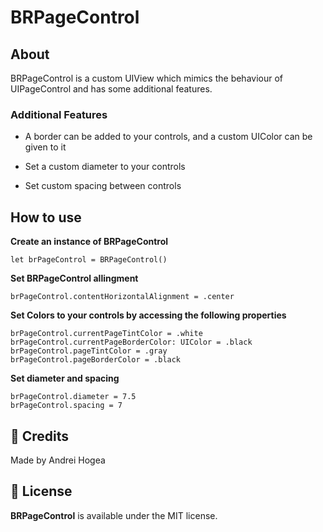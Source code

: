 # BRPageControl

## About

BRPageControl is a custom UIView which mimics the behaviour of UIPageControl and has some additional features.

### Additional Features

- A border can be added to your controls, and a custom UIColor can be given to it

- Set a custom diameter to your controls 

- Set custom spacing between controls

## How to use 

**Create an instance of BRPageControl**

```
let brPageControl = BRPageControl()
```

**Set BRPageControl allingment**

```
brPageControl.contentHorizontalAlignment = .center
```

**Set Colors to your controls by accessing the following properties**

```
brPageControl.currentPageTintColor = .white
brPageControl.currentPageBorderColor: UIColor = .black
brPageControl.pageTintColor = .gray
brPageControl.pageBorderColor = .black
```

**Set diameter and spacing**

```
brPageControl.diameter = 7.5
brPageControl.spacing = 7
```

## 👥 Credits
Made by Andrei Hogea 

## 📄 License
**BRPageControl** is available under the MIT license. 
